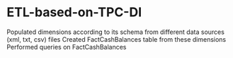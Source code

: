 # ETL-based-on-TPC-DI
Populated dimensions according to its schema from different data sources (xml, txt, csv) files 
Created FactCashBalances table from these dimensions 
Performed queries on FactCashBalances
